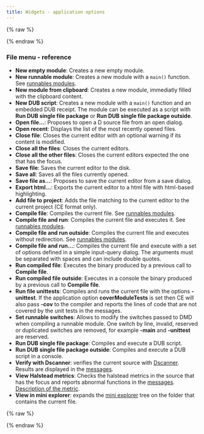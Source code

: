 ```yaml
---
title: Widgets - application options
---
```


{% raw %}
<script src="//cdnjs.cloudflare.com/ajax/libs/anchor-js/4.0.0/anchor.min.js"></script>
{% endraw %}

### File menu - reference

- **New empty module**: Creates a new empty module.
- **New runnable module**: Creates a new module with a `main()` function. See [runnables modules](features_runnables).
- **New module from clipboard**: Creates a new module, immediatly filled with the clipboard content.
- **New DUB script**: Creates a new module with a `main()` function and an embedded DUB receipt. The module can be executed as a script with **Run DUB single file package** or **Run DUB single file package outside**.
- **Open file...**: Proposes to open a D source file from an open dialog.
- **Open recent**: Displays the list of the most recently opened files.
- **Close file**: Closes the current editor with an optional warning if its content is modified.
- **Close all the files**: Closes the current editors.
- **Close all the other files**: Closes the current editors expected the one that has the focus.
- **Save file**: Saves the current editor to the disk.
- **Save all**: Saves all the files currently opened.
- **Save file as...**: Proposes to save the current editor from a save dialog.
- **Export html...**: Exports the current editor to a html file with html-based highlighting.
- **Add file to project**: Adds the file matching to the current editor to the current project (CE format only).
- **Compile file**: Compiles the current file. See [runnables modules](features_runnables).
- **Compile file and run**: Compiles the current file and executes it. See [runnables modules](features_runnables).
- **Compile file and run outside**: Compiles the current file and executes without redirection. See [runnables modules](features_runnables).
- **Compile file and run...**: Compiles the current file and execute with a set of options defined in a simple input-query dialog. The arguments must be separated with spaces and can include double quotes.
- **Run compiled file**: Executes the binary produced by a previous call to **Compile file**.
- **Run compiled file outside**: Executes in a console the binary produced by a previous call to **Compile file**.
- **Run file unittests**: Compiles and runs the current file with the options **-unittest**. If the application option **coverModuleTests** is set then CE will also pass **-cov** to the compiler and reports the lines of code that are not covered by the unit tests in the messages.
- **Set runnable switches**: Allows to modify the switches passed to DMD when compiling a runnable module. One switch by line, invalid, reserved or duplicated switches are removed, for example **-main** and **-unittest** are reserved.
- **Run DUB single file package**: Compiles and execute a DUB script.
- **Run DUB single file package outside**: Compiles and execute a DUB script in a console.
- **Verify with Dscanner**: verifies the current source with [Dscanner](https://github.com/Hackerpilot/Dscanner). Results are displayed in the [messages](widgets_messages).
- **View Halstead metrics**: Checks the halstead metrics in the source that has the focus and reports abnormal functions in the [messages](widgets_messages). [Description of the metric](options_code_metrics).
- **View in mini explorer**: expands the [mini explorer](widgets_mini_explorer) tree on the folder that contains the current file.

{% raw %}
<script>
anchors.add();
</script>
{% endraw %}
